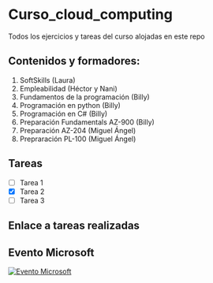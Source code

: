 # Curso_cloud_computing
Todos los ejercicios y tareas del curso alojadas en este repo
## Contenidos y formadores:
  1. SoftSkills (Laura)
  2. Empleabilidad (Héctor y Nani)
  3. Fundamentos de la programación (Billy)
  4. Programación en python (Billy)
  5. Programación en C# (Billy)
  6. Preparación Fundamentals AZ-900 (Billy)
  7. Preparación AZ-204 (Miguel Ángel)
  8. Prepraración PL-100 (Miguel Ángel)
  
## Tareas
* [ ] Tarea 1
* [x] Tarea 2
* [ ] Tarea 3

## Enlace a tareas realizadas



## Evento Microsoft

[![Evento Microsoft](http://img.youtube.com/vi/YOUTUBE_VIDEO_ID_HERE/0.jpg)](https://www.youtube.com/watch?v=3_KxHhAIUXc)
